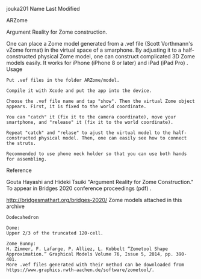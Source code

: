 jouka201
Name
Last Modified

ARZome

Argument Reality for Zome construction.

One can place a Zome model generated from a .vef file (Scott Vorthmann's vZome format) in the virtual space of a smarphone. By adjusting it to a half-constructed physical Zome model, one can construct complicated 3D Zome models easily. It works for iPhone (iPhone 8 or later) and iPad (iPad Pro) .
Usage

    Put .vef files in the folder ARZome/model.

    Compile it with Xcode and put the app into the device.

    Choose the .vef file name and tap "show". Then the virtual Zome object appears. First, it is fixed to the world coordinate.

    You can "catch" it (fix it to the camera coordinate), move your smartphone, and "release" it (fix it to the world coordinate).

    Repeat "catch" and "relase" to ajust the virtual model to the half-constructed physical model. Then, one can easily see how to connect the struts.

    Recommended to use phone neck holder so that you can use both hands for assembling.

Reference

Gouta Hayashi and Hideki Tsuiki "Argument Reality for Zome Construction." To appear in Bridges 2020 conference proceedings (pdf) .

http://bridgesmathart.org/bridges-2020/
Zome models attached in this archive

    Dodecahedron

    Dome:
    Upper 2/3 of the truncated 120-cell.

    Zome Bunny:
    H. Zimmer, F. Lafarge, P. Alliez, L. Kobbelt “Zometool Shape Approximation.” Graphical Models Volume 76, Issue 5, 2014, pp. 390-401.
    More .vef files generated with their method can be downloaded from
    https://www.graphics.rwth-aachen.de/software/zometool/.

